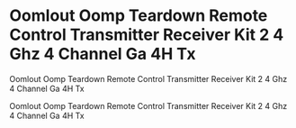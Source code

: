 # Oomlout Oomp Teardown Remote Control Transmitter Receiver Kit 2 4 Ghz 4 Channel Ga 4H Tx
Oomlout Oomp Teardown Remote Control Transmitter Receiver Kit 2 4 Ghz 4 Channel Ga 4H Tx

Oomlout Oomp Teardown Remote Control Transmitter Receiver Kit 2 4 Ghz 4 Channel Ga 4H Tx  













